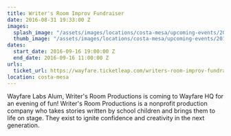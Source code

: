 ```yaml
---
title: Writer's Room Improv Fundraiser
date: 2016-08-31 19:33:00 Z
images:
  splash_image: "/assets/images/locations/costa-mesa/upcoming-events/2016-09-16-writers-room-event-hero.jpg"
  thumb_image: "/assets/images/locations/costa-mesa/upcoming-events/2016-09-16-writers-room-event-thumbnail.jpg"
dates:
  start_date: 2016-09-16 19:00:00 Z
  end_date: 2016-09-16 11:00:00 Z
urls:
  ticket_url: https://wayfare.ticketleap.com/writers-room-improv-fundraiser/
location: costa-mesa
---
```


Wayfare Labs Alum, Writer's Room Productions is coming to Wayfare HQ for an evening of fun! Writer's Room Productions is a nonprofit production company who takes stories written by school children and brings them to life on stage. They exist to ignite confidence and creativity in the next generation.
